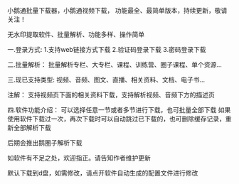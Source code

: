 小鹅通批量下载器，小鹅通视频下载， 功能最全、最简单版本，持续更新，敬请关注！

 无水印提取软件、批量解析、功能多样、操作简单

一.登录方式:
  1.支持web链接方式下载   2.验证码登录下载    3.密码登录下载

二.批量解析：
 批量解析专栏、大专栏、课程、训练营、圈子课程、单个资源...
 
三.现已支持类型: 
 视频、音频、图文、直播、相关资料、文档、电子书...  

 注解：
  支持视频页下面的相关资料下载，支持解析视频、音频下方的描述页
  
  
四.软件功能介绍：
 可以选择任意一节或者多节进行下载，也可批量全部下载
 如果使用软件下载过一次，再次下载时可以自动跳过已下载的，也可删除缓存记录，重新全部解析下载


后期会推出鹅圈子解析下载

如软件有不足之处，欢迎指正。请告知作者维护更新

默认下载到d盘，如需修改，请点开软件自动生成的配置文件进行修改
